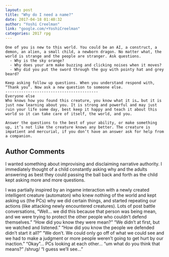 ```yaml
---
layout: post
title: "Why do I need a name?"
date: 2017-04-18 01:40:32
author: "Yoshi Creelman"
link: "google.com/+YoshiCreelman"
categories: 2017 rpg
---
```

```
One of you is new to this world. You could be an AI, a construct, a demon, an alien, a small child, a newborn dragon. No matter what, the world is strange and the people are stranger. Ask questions. 
  - Why is the sky orange? 
  - Why does your arm make buzzing and clicking noises when it moves?
  - Why did you put the sword through the guy with pointy hat and grey beard?

Keep asking follow up questions. When you understand respond with, “Thank you”. Now ask a new question to someone else.
-----------------------------------------
Everyone else
Who knows how you found this creature, you know what it is… but it is just now learning about you. It is strong and powerful and may just ruin your life some day, best keep it happy and teach it about this world so it can take care of itself, the world, and you.

Answer the questions to the best of your ability, or make something up, it’s not like the creature knows any better. The creature is impatient and mercurial, if you don’t have an answer ask for help from a companion. 
```
## Author Comments 

I wanted something about improvising and disclaiming narrative authority. I immediately thought of a child constantly asking why and the adults answering as best they could passing the ball back and forth as the child kept asking more and more questions. 

I was partially inspired by an ingame interaction with a newly created intelligent creature (automaton) who knew nothing of the world and kept asking us (the PCs) why we did certain things, and started repeating our actions (like attacking newly encountered creatures).  Lots of post battle conversations, “Well… we did this because that person was being mean, and we were trying to protect the other people who couldn’t defend themselves.” “How did you know they were mean?” “We didn’t at first, but we watched and listened.” “How did you know the people we defended didn’t start it all?” “We don’t. We could only go off of what we could see and we had to make a judgment or more people weren’t going to get hurt by our inaction.” “Okay”... PCs looking at each other… “um what do you think that means?” /shrug/ “I guess we’ll see…”

